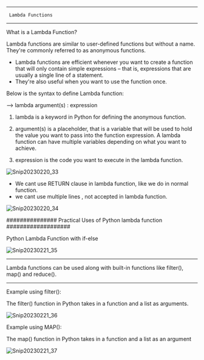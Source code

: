 *******************************
     Lambda Functions
*******************************

What is a Lambda Function?

Lambda functions are similar to user-defined functions but without a name. 
They're commonly referred to as anonymous functions.


* Lambda functions are efficient whenever you want to create a function that will only contain simple expressions – that is, 
expressions that are usually a single line of a statement. 
* They're also useful when you want to use the function once.

Below is the syntax to define Lambda function:


--> lambda argument(s) : expression


1) lambda is a keyword in Python for defining the anonymous function.
2) argument(s) is a placeholder, that is a variable that will be used to hold the value you want to pass into the function expression. 
 A lambda function can have multiple variables depending on what you want to achieve.
 
3) expression is the code you want to execute in the lambda function.

![Snip20230220_33](https://user-images.githubusercontent.com/93876736/220208420-edb2c93c-712b-4321-9690-40cd40ac9a1a.png)

* We cant use RETURN clause in lambda function, like we do in normal function.
* we cant use multiple lines , not accepted in lambda function.

![Snip20230220_34](https://user-images.githubusercontent.com/93876736/220209142-fc3e1f5a-6251-45b4-aadb-7b00172a9d8b.png)


 ###############  Practical Uses of Python lambda function ###################
 
 
 Python Lambda Function with if-else
 
 ![Snip20230221_35](https://user-images.githubusercontent.com/93876736/220333089-19b74d77-9bd1-4859-8e17-fb77d84a979a.png)
 
 ***************************
 Lambda functions can be used along with built-in functions like filter(), map() and reduce(). 
 ***************************
 
 
 Example using filter():
 
 The filter() function in Python takes in a function and a list as arguments.
 
 ![Snip20230221_36](https://user-images.githubusercontent.com/93876736/220333872-82aa9dff-9fa7-4aa3-8485-fc5d1720fecd.png)


 Example using MAP():
 
 The map() function in Python takes in a function and a list as an argument
 
 ![Snip20230221_37](https://user-images.githubusercontent.com/93876736/220336101-f30ac261-43ae-4561-a9a6-9e0af350245e.png)

 
 

